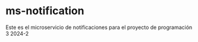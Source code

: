 # ms-notification
Este es el microservicio de notificaciones para el proyecto de programación 3 2024-2
